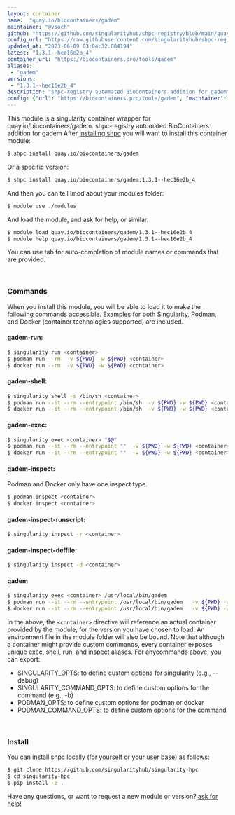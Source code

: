 ```yaml
---
layout: container
name:  "quay.io/biocontainers/gadem"
maintainer: "@vsoch"
github: "https://github.com/singularityhub/shpc-registry/blob/main/quay.io/biocontainers/gadem/container.yaml"
config_url: "https://raw.githubusercontent.com/singularityhub/shpc-registry/main/quay.io/biocontainers/gadem/container.yaml"
updated_at: "2023-06-09 03:04:32.884194"
latest: "1.3.1--hec16e2b_4"
container_url: "https://biocontainers.pro/tools/gadem"
aliases:
 - "gadem"
versions:
 - "1.3.1--hec16e2b_4"
description: "shpc-registry automated BioContainers addition for gadem"
config: {"url": "https://biocontainers.pro/tools/gadem", "maintainer": "@vsoch", "description": "shpc-registry automated BioContainers addition for gadem", "latest": {"1.3.1--hec16e2b_4": "sha256:de5c2d16302c3e35b4ffb032421a1a6d9ac2cd9e272111a45fb8b7d91ec2786e"}, "tags": {"1.3.1--hec16e2b_4": "sha256:de5c2d16302c3e35b4ffb032421a1a6d9ac2cd9e272111a45fb8b7d91ec2786e"}, "docker": "quay.io/biocontainers/gadem", "aliases": {"gadem": "/usr/local/bin/gadem"}}
---
```


This module is a singularity container wrapper for quay.io/biocontainers/gadem.
shpc-registry automated BioContainers addition for gadem
After [installing shpc](#install) you will want to install this container module:


```bash
$ shpc install quay.io/biocontainers/gadem
```

Or a specific version:

```bash
$ shpc install quay.io/biocontainers/gadem:1.3.1--hec16e2b_4
```

And then you can tell lmod about your modules folder:

```bash
$ module use ./modules
```

And load the module, and ask for help, or similar.

```bash
$ module load quay.io/biocontainers/gadem/1.3.1--hec16e2b_4
$ module help quay.io/biocontainers/gadem/1.3.1--hec16e2b_4
```

You can use tab for auto-completion of module names or commands that are provided.

<br>

### Commands

When you install this module, you will be able to load it to make the following commands accessible.
Examples for both Singularity, Podman, and Docker (container technologies supported) are included.

#### gadem-run:

```bash
$ singularity run <container>
$ podman run --rm  -v ${PWD} -w ${PWD} <container>
$ docker run --rm  -v ${PWD} -w ${PWD} <container>
```

#### gadem-shell:

```bash
$ singularity shell -s /bin/sh <container>
$ podman run --it --rm --entrypoint /bin/sh  -v ${PWD} -w ${PWD} <container>
$ docker run --it --rm --entrypoint /bin/sh  -v ${PWD} -w ${PWD} <container>
```

#### gadem-exec:

```bash
$ singularity exec <container> "$@"
$ podman run --it --rm --entrypoint ""  -v ${PWD} -w ${PWD} <container> "$@"
$ docker run --it --rm --entrypoint ""  -v ${PWD} -w ${PWD} <container> "$@"
```

#### gadem-inspect:

Podman and Docker only have one inspect type.

```bash
$ podman inspect <container>
$ docker inspect <container>
```

#### gadem-inspect-runscript:

```bash
$ singularity inspect -r <container>
```

#### gadem-inspect-deffile:

```bash
$ singularity inspect -d <container>
```


#### gadem

```bash
$ singularity exec <container> /usr/local/bin/gadem
$ podman run --it --rm --entrypoint /usr/local/bin/gadem   -v ${PWD} -w ${PWD} <container> -c " $@"
$ docker run --it --rm --entrypoint /usr/local/bin/gadem   -v ${PWD} -w ${PWD} <container> -c " $@"
```



In the above, the `<container>` directive will reference an actual container provided
by the module, for the version you have chosen to load. An environment file in the
module folder will also be bound. Note that although a container
might provide custom commands, every container exposes unique exec, shell, run, and
inspect aliases. For anycommands above, you can export:

 - SINGULARITY_OPTS: to define custom options for singularity (e.g., --debug)
 - SINGULARITY_COMMAND_OPTS: to define custom options for the command (e.g., -b)
 - PODMAN_OPTS: to define custom options for podman or docker
 - PODMAN_COMMAND_OPTS: to define custom options for the command

<br>

### Install

You can install shpc locally (for yourself or your user base) as follows:

```bash
$ git clone https://github.com/singularityhub/singularity-hpc
$ cd singularity-hpc
$ pip install -e .
```

Have any questions, or want to request a new module or version? [ask for help!](https://github.com/singularityhub/singularity-hpc/issues)
